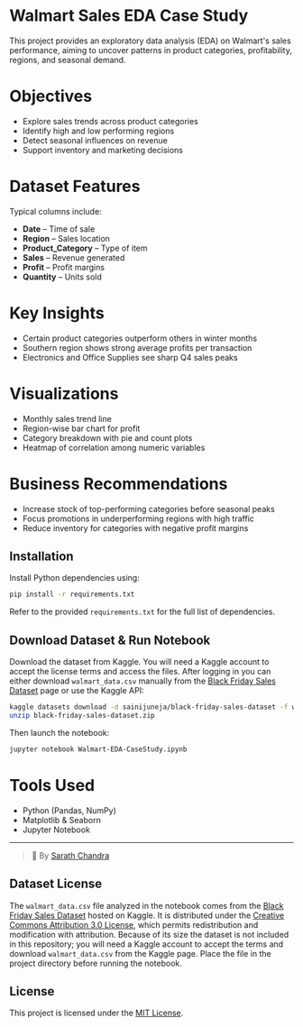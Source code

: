 # Walmart Sales EDA Case Study

This project provides an exploratory data analysis (EDA) on Walmart's sales performance, aiming to uncover patterns in product categories, profitability, regions, and seasonal demand.

# Objectives

- Explore sales trends across product categories
- Identify high and low performing regions
- Detect seasonal influences on revenue
- Support inventory and marketing decisions

# Dataset Features

Typical columns include:
- **Date** – Time of sale  
- **Region** – Sales location  
- **Product_Category** – Type of item  
- **Sales** – Revenue generated  
- **Profit** – Profit margins  
- **Quantity** – Units sold

# Key Insights

- Certain product categories outperform others in winter months
- Southern region shows strong average profits per transaction
- Electronics and Office Supplies see sharp Q4 sales peaks

# Visualizations

- Monthly sales trend line
- Region-wise bar chart for profit
- Category breakdown with pie and count plots
- Heatmap of correlation among numeric variables

# Business Recommendations

- Increase stock of top-performing categories before seasonal peaks
- Focus promotions in underperforming regions with high traffic
- Reduce inventory for categories with negative profit margins

## Installation

Install Python dependencies using:

```bash
pip install -r requirements.txt
```

Refer to the provided `requirements.txt` for the full list of dependencies.

## Download Dataset & Run Notebook

Download the dataset from Kaggle. You will need a Kaggle account to accept the
license terms and access the files. After logging in you can either download
`walmart_data.csv` manually from the
[Black Friday Sales Dataset](https://www.kaggle.com/datasets/sainijuneja/black-friday-sales-dataset)
page or use the Kaggle API:

```bash
kaggle datasets download -d sainijuneja/black-friday-sales-dataset -f walmart_data.csv
unzip black-friday-sales-dataset.zip
```

Then launch the notebook:

```bash
jupyter notebook Walmart-EDA-CaseStudy.ipynb
```


# Tools Used

- Python (Pandas, NumPy)
- Matplotlib & Seaborn
- Jupyter Notebook

---

> 👤 By [Sarath Chandra](https://github.com/Sarathchandrrra)

## Dataset License

The `walmart_data.csv` file analyzed in the notebook comes from the
[Black Friday Sales Dataset](https://www.kaggle.com/datasets/sainijuneja/black-friday-sales-dataset)
hosted on Kaggle. It is distributed under the
[Creative Commons Attribution 3.0 License](https://creativecommons.org/licenses/by/3.0/),
which permits redistribution and modification with attribution. Because of
its size the dataset is not included in this repository; you will need a Kaggle
account to accept the terms and download `walmart_data.csv` from the Kaggle page.
Place the file in the project directory before running the notebook.

## License

This project is licensed under the [MIT License](LICENSE).
